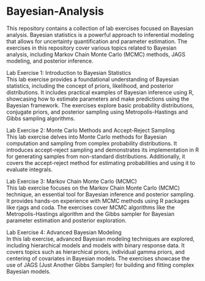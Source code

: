 # Bayesian-Analysis
This repository contains a collection of lab exercises focused on Bayesian analysis. Bayesian statistics is a powerful approach to inferential modeling that allows for uncertainty quantification and parameter estimation. The exercises in this repository cover various topics related to Bayesian analysis, including Markov Chain Monte Carlo (MCMC) methods, JAGS modeling, and posterior inference.

Lab Exercise 1: Introduction to Bayesian Statistics  
This lab exercise provides a foundational understanding of Bayesian statistics, including the concept of priors, likelihood, and posterior distributions.
It includes practical examples of Bayesian inference using R, showcasing how to estimate parameters and make predictions using the Bayesian framework.
The exercises explore basic probability distributions, conjugate priors, and posterior sampling using Metropolis-Hastings and Gibbs sampling algorithms.  

Lab Exercise 2: Monte Carlo Methods and Accept-Reject Sampling  
This lab exercise delves into Monte Carlo methods for Bayesian computation and sampling from complex probability distributions.
It introduces accept-reject sampling and demonstrates its implementation in R for generating samples from non-standard distributions.
Additionally, it covers the accept-reject method for estimating probabilities and using it to evaluate integrals.  

Lab Exercise 3: Markov Chain Monte Carlo (MCMC)  
This lab exercise focuses on the Markov Chain Monte Carlo (MCMC) technique, an essential tool for Bayesian inference and posterior sampling.
It provides hands-on experience with MCMC methods using R packages like rjags and coda.
The exercises cover MCMC algorithms like the Metropolis-Hastings algorithm and the Gibbs sampler for Bayesian parameter estimation and posterior exploration.  

Lab Exercise 4: Advanced Bayesian Modeling  
In this lab exercise, advanced Bayesian modeling techniques are explored, including hierarchical models and models with binary response data.
It covers topics such as hierarchical priors, individual gamma priors, and centering of covariates in Bayesian models.
The exercises showcase the use of JAGS (Just Another Gibbs Sampler) for building and fitting complex Bayesian models.
